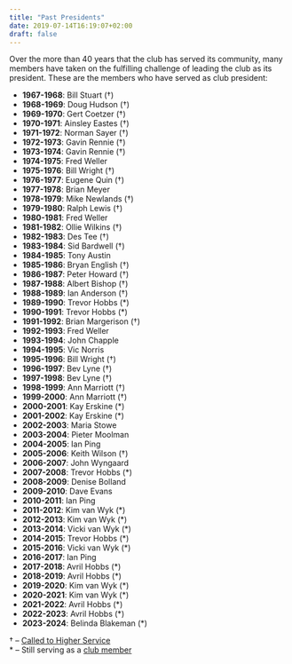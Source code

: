 ```yaml
---
title: "Past Presidents"
date: 2019-07-14T16:19:07+02:00
draft: false
---
```


Over the more than 40 years that the club has served its community, many members have taken on the fulfilling challenge of leading the club as its president. These are the members who have served as club president:

* **1967-1968**: Bill Stuart (†)
* **1968-1969**: Doug Hudson (†)
* **1969-1970**: Gert Coetzer (†)
* **1970-1971**: Ainsley Eastes (†)
* **1971-1972**: Norman Sayer (†)
* **1972-1973**: Gavin Rennie (†)
* **1973-1974**: Gavin Rennie (†)
* **1974-1975**: Fred Weller
* **1975-1976**: Bill Wright (†)
* **1976-1977**: Eugene Quin (†)
* **1977-1978**: Brian Meyer
* **1978-1979**: Mike Newlands (†)
* **1979-1980**: Ralph Lewis (†)
* **1980-1981**: Fred Weller
* **1981-1982**: Ollie Wilkins (†)
* **1982-1983**: Des Tee (†)
* **1983-1984**: Sid Bardwell (†)
* **1984-1985**: Tony Austin
* **1985-1986**: Bryan English (†)
* **1986-1987**: Peter Howard (†)
* **1987-1988**: Albert Bishop (†)
* **1988-1989**: Ian Anderson (†)
* **1989-1990**: Trevor Hobbs (*)
* **1990-1991**: Trevor Hobbs (*)
* **1991-1992**: Brian Margerison (†)
* **1992-1993**: Fred Weller
* **1993-1994**: John Chapple
* **1994-1995**: Vic Norris
* **1995-1996**: Bill Wright (†)
* **1996-1997**: Bev Lyne (†)
* **1997-1998**: Bev Lyne (†)
* **1998-1999**: Ann Marriott (†)
* **1999-2000**: Ann Marriott (†)
* **2000-2001**: Kay Erskine (*)
* **2001-2002**: Kay Erskine (*)
* **2002-2003**: Maria Stowe
* **2003-2004**: Pieter Moolman
* **2004-2005**: Ian Ping
* **2005-2006**: Keith Wilson (†)
* **2006-2007**: John Wyngaard
* **2007-2008**: Trevor Hobbs (*)
* **2008-2009**: Denise Bolland
* **2009-2010**: Dave Evans
* **2010-2011**: Ian Ping
* **2011-2012**: Kim van Wyk (*)
* **2012-2013**: Kim van Wyk (*)
* **2013-2014**: Vicki van Wyk (*)
* **2014-2015**: Trevor Hobbs (*)
* **2015-2016**: Vicki van Wyk (*)
* **2016-2017**: Ian Ping
* **2017-2018**: Avril Hobbs (*)
* **2018-2019**: Avril Hobbs (*)
* **2019-2020**: Kim van Wyk (*)
* **2020-2021**: Kim van Wyk (*)
* **2021-2022**: Avril Hobbs (*)
* **2022-2023**: Avril Hobbs (*)
* **2023-2024**: Belinda Blakeman (*)


† – [Called to Higher Service](/info/higher_service) \
\* – Still serving as a [club member](/info/members)
